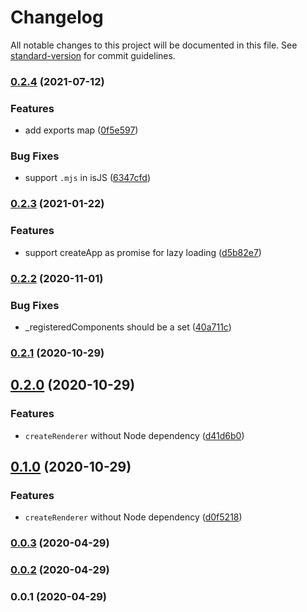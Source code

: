 # Changelog

All notable changes to this project will be documented in this file. See [standard-version](https://github.com/conventional-changelog/standard-version) for commit guidelines.

### [0.2.4](https://github.com/nuxt-contrib/vue-bundle-renderer/compare/v0.2.3...v0.2.4) (2021-07-12)


### Features

* add exports map ([0f5e597](https://github.com/nuxt-contrib/vue-bundle-renderer/commit/0f5e597bf745649e78104a67a6f6eb0501be957a))


### Bug Fixes

* support `.mjs` in isJS ([6347cfd](https://github.com/nuxt-contrib/vue-bundle-renderer/commit/6347cfd2f05d8d7731683cbc21b92cc53d334ec9))

### [0.2.3](https://github.com/nuxt-contrib/vue-bundle-renderer/compare/v0.2.2...v0.2.3) (2021-01-22)


### Features

* support createApp as promise for lazy loading ([d5b82e7](https://github.com/nuxt-contrib/vue-bundle-renderer/commit/d5b82e7ed62f25bb2ff6e3ba6a79469210882e93))

### [0.2.2](https://github.com/nuxt-contrib/vue-bundle-renderer/compare/v0.2.1...v0.2.2) (2020-11-01)


### Bug Fixes

* _registeredComponents should be a set ([40a711c](https://github.com/nuxt-contrib/vue-bundle-renderer/commit/40a711c2d394b66c52164200215b105d2de0473b))

### [0.2.1](https://github.com/nuxt-contrib/vue-bundle-renderer/compare/v0.2.0...v0.2.1) (2020-10-29)

## [0.2.0](https://github.com/nuxt-contrib/vue-bundle-renderer/compare/v0.0.3...v0.2.0) (2020-10-29)


### Features

* `createRenderer` without Node dependency ([d41d6b0](https://github.com/nuxt-contrib/vue-bundle-renderer/commit/d41d6b0939e174e74b494eb9e17b19c291eb961b))

## [0.1.0](https://github.com/nuxt-contrib/vue-bundle-renderer/compare/v0.0.3...v0.1.0) (2020-10-29)


### Features

* `createRenderer` without Node dependency ([d0f5218](https://github.com/nuxt-contrib/vue-bundle-renderer/commit/d0f5218da761c257fa5d2d205a21299304bc7060))

### [0.0.3](https://github.com/nuxt-contrib/vue-bundle-renderer/compare/v0.0.2...v0.0.3) (2020-04-29)

### [0.0.2](https://github.com/nuxt-contrib/vue-bundle-renderer/compare/v0.0.1...v0.0.2) (2020-04-29)

### 0.0.1 (2020-04-29)
